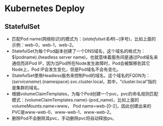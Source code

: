 # Kubernetes Deploy

## StatefulSet

- 匹配Pod name(网络标识)的模式为：$(statefulset名称)-$(序号)，比如上面的示例：web-0，web-1，web-2。 
- StatefulSet为每个Pod副本创建了一个DNS域名，这个域名的格式为： $(podname).(headless server name)，也就意味着服务间是通过Pod域名来通信而非Pod IP，因为当Pod所在Node发生故障时，Pod会被飘移到其它Node上，Pod IP会发生变化，但是Pod域名不会有变化。 
- StatefulSet使用Headless服务来控制Pod的域名，这个域名的FQDN为：$(service name).$(namespace).svc.cluster.local，其中，“cluster.local”指的是集群的域名。 
- 根据volumeClaimTemplates，为每个Pod创建一个pvc，pvc的命名规则匹配模式：(volumeClaimTemplates.name)-(pod_name)，比如上面的volumeMounts.name=www， Pod name=web-[0-2]，因此创建出来的PVC是www-web-0、www-web-1、www-web-2。 
- 删除Pod不会删除其pvc，手动删除pvc将自动释放pv。
